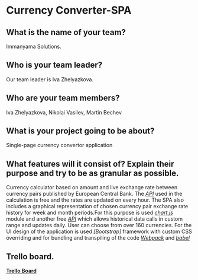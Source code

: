 # Currency Converter-SPA

## What is the name of your team?
Immanyama Solutions.

## Who is your team leader?
Our team leader is Iva Zhelyazkova.

## Who are your team members?
Iva Zhelyazkova, Nikolai Vasilev, Martin Bechev

## What is your project going to be about?
Single-page currency convertor application

## What features will it consist of? Explain their purpose and try to be as granular as possible.
Currency calculator based on amount and live exchange rate between currency pairs published by European Central Bank.
The *[API](https://free.currencyconverterapi.com/)* used in the calculation is free and the rates are updated on every hour.
The SPA also includes a graphical representation of chosen currency pair exchange rate history for week and month periods.For this purpose is used *[chart.js](https://www.chartjs.org/)* module and another free *[API](http://currencies.apps.grandtrunk.net/)* which allows historical data calls in custom range and updates daily. User can choose from over 160 currencies. 
For the UI design of the application is used *[Bootstrap]* framework with custom CSS overriding and for bundling and transpiling of the code *[Webpack](https://webpack.js.org/)* and *[babel](https://babeljs.io/)*

## Trello board.
**[Trello Board](https://trello.com/b/moA5BFUQ/conversion-spa)**